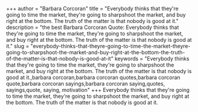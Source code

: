 +++
author = "Barbara Corcoran"
title = "Everybody thinks that they're going to time the market, they're going to sharpshoot the market, and buy right at the bottom. The truth of the matter is that nobody is good at it."
description = "the best Barbara Corcoran Quote: Everybody thinks that they're going to time the market, they're going to sharpshoot the market, and buy right at the bottom. The truth of the matter is that nobody is good at it."
slug = "everybody-thinks-that-theyre-going-to-time-the-market-theyre-going-to-sharpshoot-the-market-and-buy-right-at-the-bottom-the-truth-of-the-matter-is-that-nobody-is-good-at-it"
keywords = "Everybody thinks that they're going to time the market, they're going to sharpshoot the market, and buy right at the bottom. The truth of the matter is that nobody is good at it.,barbara corcoran,barbara corcoran quotes,barbara corcoran quote,barbara corcoran sayings,barbara corcoran saying,quotes, sayings,quote, saying, motivation"
+++
Everybody thinks that they're going to time the market, they're going to sharpshoot the market, and buy right at the bottom. The truth of the matter is that nobody is good at it.
